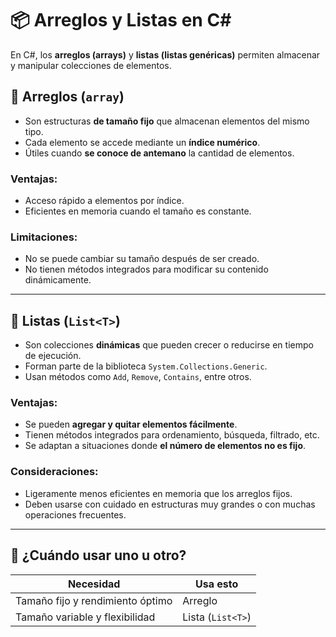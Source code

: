 # 📦 Arreglos y Listas en C#

En C#, los **arreglos (arrays)** y **listas (listas genéricas)** permiten almacenar y manipular colecciones de elementos.

## 🔹 Arreglos (`array`)

- Son estructuras **de tamaño fijo** que almacenan elementos del mismo tipo.
- Cada elemento se accede mediante un **índice numérico**.
- Útiles cuando **se conoce de antemano** la cantidad de elementos.

### Ventajas:
- Acceso rápido a elementos por índice.
- Eficientes en memoria cuando el tamaño es constante.

### Limitaciones:
- No se puede cambiar su tamaño después de ser creado.
- No tienen métodos integrados para modificar su contenido dinámicamente.

---

## 🔸 Listas (`List<T>`)

- Son colecciones **dinámicas** que pueden crecer o reducirse en tiempo de ejecución.
- Forman parte de la biblioteca `System.Collections.Generic`.
- Usan métodos como `Add`, `Remove`, `Contains`, entre otros.

### Ventajas:
- Se pueden **agregar y quitar elementos fácilmente**.
- Tienen métodos integrados para ordenamiento, búsqueda, filtrado, etc.
- Se adaptan a situaciones donde **el número de elementos no es fijo**.

### Consideraciones:
- Ligeramente menos eficientes en memoria que los arreglos fijos.
- Deben usarse con cuidado en estructuras muy grandes o con muchas operaciones frecuentes.

---

## 🧠 ¿Cuándo usar uno u otro?

| Necesidad                        | Usa esto     |
|----------------------------------|--------------|
| Tamaño fijo y rendimiento óptimo | Arreglo      |
| Tamaño variable y flexibilidad   | Lista (`List<T>`) |

